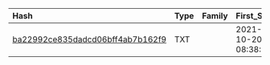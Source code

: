 |Hash|Type|Family|First_Seen|Name|
|:--|:--|:--|:--|:--|
|[ba22992ce835dadcd06bff4ab7b162f9](https://www.virustotal.com/gui/file/ba22992ce835dadcd06bff4ab7b162f9)|TXT||2021-10-20 08:38:56|c:\windows\system32\xbuw67vin.dll|
